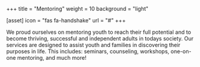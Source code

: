+++
title = "Mentoring"
weight = 10
background = "light"

[asset]
  icon = "fas fa-handshake"
  url = "#"
+++

We proud ourselves on mentoring youth to reach their full potential and to become thriving, successful and independent adults in todays society.  Our services are designed to assist youth and families in discovering their purposes in life. This includes: seminars, counseling, workshops, one-on-one mentoring, and much more!